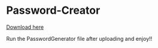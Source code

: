 # Password-Creator
[Download here](https://github.com/HonzaJeMocDobrej/Password-Creator/archive/refs/heads/main.zip "download")
<p>Run the PasswordGenerator file after uploading and enjoy!!<p>
